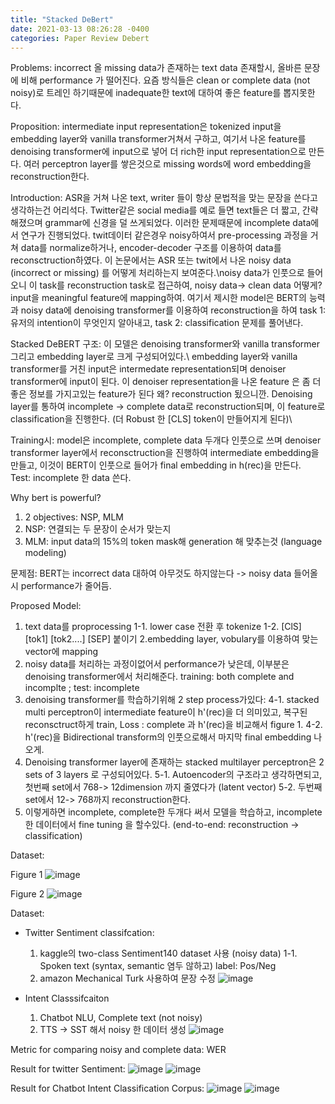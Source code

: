 ```yaml
---
title: "Stacked DeBert"
date: 2021-03-13 08:26:28 -0400
categories: Paper Review Debert
---
```


Problems: incorrect 올 missing data가 존재하는 text data 존재할시, 올바른 문장에 비해 performance 가 떨어진다.  요즘 방식들은 clean or complete data (not noisy)로 트레인 하기때문에 inadequate한 text에 대하여 좋은 feature를 뽑지못한다.  

Proposition: intermediate input representation은 tokenized input을 embedding layer와 vanilla transformer거쳐서 구하고,  여기서 나온 feature를 denoising transformer에 input으로 넣어 더 rich한 input representation으로 만든다. 여러 perceptron layer를 쌓은것으로 missing words에 word embedding을 reconstruction한다.  

Introduction: ASR을 거쳐 나온 text, writer 들이 항상 문법적을 맞는 문장을 쓴다고 생각하는건 어리석다.  Twitter같은 social media를 예로 들면 text들은 더 짧고, 간략해졌으며 grammar에 신경을 덜 쓰게되었다.  이러한 문제때문에 incomplete data에서 연구가 진행되었다. twit데이터 같은경우 noisy하여서 pre-processing 과정을 거쳐 data를 normalize하거나, encoder-decoder 구조를 이용하여 data를 reconsctruction하였다.   이 논문에서는 ASR 또는 twit에서 나온 noisy data (incorrect or missing) 를 어떻게 처리하는지 보여준다.\noisy data가 인풋으로 들어오니 이 task를 reconstruction task로 접근하여, noisy data-> clean data 어떻게? input을 meaningful feature에 mapping하여.  여기서 제시한 model은 BERT의 능력과 noisy data에 denoising transformer를 이용하여 reconstruction을 하여 task 1: 유저의 intention이 무엇인지 알아내고, task 2: classification 문제를 풀어낸다.  

Stacked DeBERT 구조: 이 모델은 denoising transformer와 vanilla transformer 그리고 embedding layer로 크게 구성되어있다.\  embedding layer와 vanilla transformer를 거친 input은 intermedate representation되며 denoiser transformer에 input이 된다.  이 denoiser representation을 나온 feature 은 좀 더 좋은 정보를 가지고있는 feature가 된다 왜? reconstruction 됬으니깐\.  Denoising layer를 통하여 incomplete -> complete data로 reconstruction되며, 이 feature로 classification을 진행한다. (더 Robust 한 [CLS] token이 만들어지게 된다)\

Training시: model은 incomplete, complete data 두개다 인풋으로 쓰며 denoiser transformer layer에서 reconsctruction을 진행하여 intermediate embedding을 만들고, 이것이 BERT이 인풋으로 들어가 final embedding in h(rec)을 만든다.  
Test: incomplete 한 data 쓴다.


Why bert is powerful?
1. 2 objectives: NSP, MLM
2. NSP: 연결되는 두 문장이 순서가 맞는지
3. MLM: input data의 15%의 token mask해 generation 해 맞추는것 (language modeling)

문제점: BERT는 incorrect data 대하여 아무것도 하지않는다 -> noisy data 들어올시 performance가 줄어듬.

Proposed Model:
1. text data를 proprocessing
  1-1. lower case 전환 후 tokenize
  1-2. [ClS] [tok1] [tok2....] [SEP] 붙이기
2.embedding layer, vobulary를 이용하여 맞는 vector에 mapping
3. noisy data를 처리하는 과정이없어서 performance가 낮은데, 이부분은 denoising transformer에서 처리해준다. training: both complete and incomplte ; test: incomplete
4. denoising transformer를 학습하기위해 2 step process가있다:
  4-1. stacked multi perceptron이 intermediate feature이 h'(rec)을 더 의미있고, 복구된 reconsctruct하게 train, Loss : complete 과 h'(rec)을 비교해서 figure 1.
  4-2. h'(rec)을 Bidirectional transform의 인풋으로해서 마지막 final embedding 나오게.
5. Denoising transformer layer에 존재하는 stacked multilayer perceptron은 2 sets of 3 layers 로 구성되어있다. 
  5-1. Autoencoder의 구조라고 생각하면되고, 첫번째 set에서 768-> 12dimension 까지 줄였다가 (latent vector)
  5-2. 두번째 set에서 12-> 768까지 reconstruction한다.  
6. 이렇게하면 incomplete, complete한 두개다 써서 모델을 학습하고, incomplete한 데이터에서 fine tuning 을 할수있다.  (end-to-end: reconstruction -> classification)


Dataset:  



Figure 1
![image](https://user-images.githubusercontent.com/36841216/109807664-8766be80-7c69-11eb-8701-b471ab9886c9.png)


Figure 2
![image](https://user-images.githubusercontent.com/36841216/109803639-a4e55980-7c64-11eb-920a-c7881b4d29c8.png)


Dataset: 
- Twitter Sentiment classifcation:
  1. kaggle의 two-class Sentiment140 dataset 사용 (noisy data)
    1-1. Spoken text (syntax, semantic 염두 않하고) label: Pos/Neg
  2. amazon Mechanical Turk 사용하여 문장 수정
![image](https://user-images.githubusercontent.com/36841216/110103428-4ac1d100-7de9-11eb-9919-d3c1a2863695.png)

- Intent Classsifcaiton
  1. Chatbot NLU, Complete text (not noisy)
  2. TTS -> SST 해서 noisy 한 데이터 생성
 ![image](https://user-images.githubusercontent.com/36841216/110103865-c91e7300-7de9-11eb-905d-baa3dad17d85.png)

Metric for comparing noisy and complete data: WER


Result for twitter Sentiment:
![image](https://user-images.githubusercontent.com/36841216/110104105-126ec280-7dea-11eb-8b7f-450958977e01.png)
![image](https://user-images.githubusercontent.com/36841216/110104576-a93b7f00-7dea-11eb-8b1e-ac1917321dd0.png)


Result for Chatbot Intent Classification Corpus:
![image](https://user-images.githubusercontent.com/36841216/110104443-7ee9c180-7dea-11eb-964d-22d0f9a63567.png)
![image](https://user-images.githubusercontent.com/36841216/110104544-a2147100-7dea-11eb-807e-a44adbab0d11.png)
